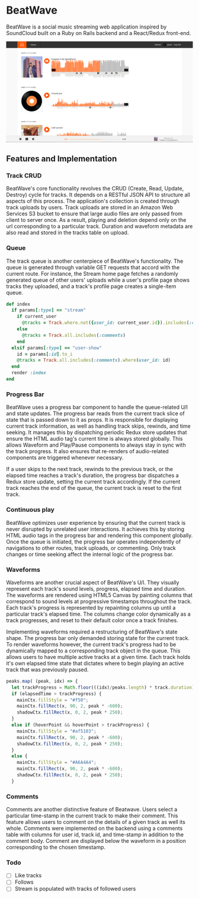 # BeatWave

BeatWave is a social music streaming web application inspired by SoundCloud built on a Ruby on Rails backend and a React/Redux front-end.

![](app/assets/images/beatwave-preview-image.png)

[beatwave]: (https://www.beatwave.stream)

## Features and Implementation

### Track CRUD

BeatWave's core functionality revolves the CRUD (Create, Read, Update, Destroy) cycle for tracks. It depends on a RESTful JSON API to structure all aspects of this process. The application's collection is created through track uploads by users. Track uploads are stored in an Amazon Web Services S3 bucket to ensure that large audio files are only passed from client to server once. As a result, playing and deletion depend only on the url corresponding to a particular track. Duration and waveform metadata are also read and stored in the tracks table on upload.

### Queue

The track queue is another centerpiece of BeatWave's functionality. The queue is generated through variable GET requests that accord with the current route. For instance, the Stream home page fetches a randomly generated queue of other users' uploads while a user's profile page shows tracks they uploaded, and a track's profile page creates a single-item queue.

```ruby
def index
  if params[:type] == "stream"
    if current_user
      @tracks = Track.where.not({user_id: current_user.id}).includes(:comments)
    else
      @tracks = Track.all.includes(:comments)
    end
  elsif params[:type] == "user-show"
    id = params[:id].to_i
    @tracks = Track.all.includes(:comments).where(user_id: id)
  end
  render :index
end
```

### Progress Bar

BeatWave uses a progress bar component to handle the queue-related U/I and state updates. The progress bar reads from the current track slice of state that is passed down to it as props. It is responsible for displaying current track information, as well as handling track skips, rewinds, and time seeking. It manages this by dispatching periodic Redux store updates that ensure the HTML audio tag's current time is always stored globally. This allows Waveform and Play/Pause components to always stay in sync with the track progress. It also ensures that re-renders of audio-related components are triggered whenever necessary.

If a user skips to the next track, rewinds to the previous track, or the elapsed time reaches a track's duration, the progress bar dispatches a Redux store update, setting the current track accordingly. If the current track reaches the end of the queue, the current track is reset to the first track.

### Continuous play

BeatWave optimizes user experience by ensuring that the current track is never disrupted by unrelated user interactions. It achieves this by storing HTML audio tags in the progress bar and rendering this component globally. Once the queue is initiated, the progress bar operates independently of navigations to other routes, track uploads, or commenting. Only track changes or time seeking affect the internal logic of the progress bar.

### Waveforms

Waveforms are another crucial aspect of BeatWave's U/I. They visually represent each track's sound levels, progress, elapsed time and duration. The waveforms are rendered using HTML5 Canvas by painting columns that correspond to sound levels at progressive timestamps throughout the track. Each track's progress is represented by repainting columns up until a particular track's elapsed time. The columns change color dynamically as a track progresses, and reset to their default color once a track finishes.

Implementing waveforms required a restructuring of BeatWave's state shape. The progress bar only demanded storing state for the current track. To render waveforms however, the current track's progress had to be dynamically mapped to a corresponding track object in the queue. This allows users to have multiple active tracks at a given time. Each track holds it's own elapsed time state that dictates where to begin playing an active track that was previously paused.

```javascript
peaks.map( (peak, idx) => {
  let trackProgress = Math.floor(((idx)/peaks.length) * track.duration);
  if (elapsedTime > trackProgress) {
    mainCtx.fillStyle = "#f50";
    mainCtx.fillRect(x, 90, 2, peak * -600);
    shadowCtx.fillRect(x, 0, 2, peak * 250);
  }
  else if (hoverPoint && hoverPoint > trackProgress) {
    mainCtx.fillStyle = "#af5103";
    mainCtx.fillRect(x, 90, 2, peak * -600);
    shadowCtx.fillRect(x, 0, 2, peak * 250);
  }
  else {
    mainCtx.fillStyle = "#A6A4A4";
    mainCtx.fillRect(x, 90, 2, peak * -600);
    shadowCtx.fillRect(x, 0, 2, peak * 250);
  }
```

### Comments

Comments are another distinctive feature of Beatwave. Users select a particular time-stamp in the current track to make their comment. This feature allows users to comment on the details of a given track as well its whole. Comments were implemented on the backend using a comments table with columns for user id, track id, and time-stamp in addition to the comment body. Comment are displayed below the waveform in a position corresponding to the chosen timestamp.

### Todo
- [ ] Like tracks
- [ ] Follows
- [ ] Stream is populated with tracks of followed users
